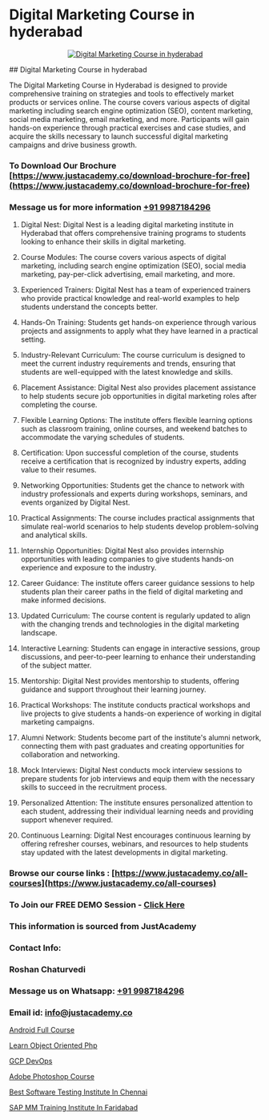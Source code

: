 # Digital Marketing Course in hyderabad

<p align="center">
  <a href="https://justacademy.co/course-detail/digital-marketing">
    <img src="https://justacademy.co/storage2/course_image/1676636720_course_image.webp" alt="Digital Marketing Course in hyderabad">
  </a>
</p>
## Digital Marketing Course in hyderabad

The Digital Marketing Course in Hyderabad is designed to provide comprehensive training on strategies and tools to effectively market products or services online. The course covers various aspects of digital marketing including search engine optimization (SEO), content marketing, social media marketing, email marketing, and more. Participants will gain hands-on experience through practical exercises and case studies, and acquire the skills necessary to launch successful digital marketing campaigns and drive business growth.
### To Download Our Brochure [https://www.justacademy.co/download-brochure-for-free](https://www.justacademy.co/download-brochure-for-free)
### Message us for more information [+91 9987184296](https://api.whatsapp.com/send?phone=919987184296)
1) Digital Nest:
Digital Nest is a leading digital marketing institute in Hyderabad that offers comprehensive training programs to students looking to enhance their skills in digital marketing.

2) Course Modules:
The course covers various aspects of digital marketing, including search engine optimization (SEO), social media marketing, pay-per-click advertising, email marketing, and more.

3) Experienced Trainers:
Digital Nest has a team of experienced trainers who provide practical knowledge and real-world examples to help students understand the concepts better.

4) Hands-On Training:
Students get hands-on experience through various projects and assignments to apply what they have learned in a practical setting.

5) Industry-Relevant Curriculum:
The course curriculum is designed to meet the current industry requirements and trends, ensuring that students are well-equipped with the latest knowledge and skills.

6) Placement Assistance:
Digital Nest also provides placement assistance to help students secure job opportunities in digital marketing roles after completing the course.

7) Flexible Learning Options:
The institute offers flexible learning options such as classroom training, online courses, and weekend batches to accommodate the varying schedules of students.

8) Certification:
Upon successful completion of the course, students receive a certification that is recognized by industry experts, adding value to their resumes.

9) Networking Opportunities:
Students get the chance to network with industry professionals and experts during workshops, seminars, and events organized by Digital Nest.

10) Practical Assignments:
The course includes practical assignments that simulate real-world scenarios to help students develop problem-solving and analytical skills.

11) Internship Opportunities:
Digital Nest also provides internship opportunities with leading companies to give students hands-on experience and exposure to the industry.

12) Career Guidance:
The institute offers career guidance sessions to help students plan their career paths in the field of digital marketing and make informed decisions.

13) Updated Curriculum:
The course content is regularly updated to align with the changing trends and technologies in the digital marketing landscape.

14) Interactive Learning:
Students can engage in interactive sessions, group discussions, and peer-to-peer learning to enhance their understanding of the subject matter.

15) Mentorship:
Digital Nest provides mentorship to students, offering guidance and support throughout their learning journey.

16) Practical Workshops:
The institute conducts practical workshops and live projects to give students a hands-on experience of working in digital marketing campaigns.

17) Alumni Network:
Students become part of the institute's alumni network, connecting them with past graduates and creating opportunities for collaboration and networking.

18) Mock Interviews:
Digital Nest conducts mock interview sessions to prepare students for job interviews and equip them with the necessary skills to succeed in the recruitment process.

19) Personalized Attention:
The institute ensures personalized attention to each student, addressing their individual learning needs and providing support whenever required.

20) Continuous Learning:
Digital Nest encourages continuous learning by offering refresher courses, webinars, and resources to help students stay updated with the latest developments in digital marketing.

### Browse our course links : [https://www.justacademy.co/all-courses](https://www.justacademy.co/all-courses) 
### To Join our FREE DEMO Session - [Click Here](https://www.justacademy.co/register-for-course-demo)


### This information is sourced from JustAcademy
### Contact Info:
### Roshan Chaturvedi
### Message us on Whatsapp: [+91 9987184296](https://api.whatsapp.com/send?phone=919987184296)
### Email id: [info@justacademy.co](mailto:info@justacademy.co)
                
[Android Full Course](https://www.linkedin.com/pulse/android-full-course-justacademy-pune-xppif/)

[Learn Object Oriented Php](https://www.linkedin.com/pulse/learn-object-oriented-php-justacademy-chicago-mlqkf?trackingId=%2BFbJzdUiuaHF45lD%2FoY%2BsQ%3D%3D&lipi=urn%3Ali%3Apage%3Ad_flagship3_company_admin%3BbTJRO6qqRWqOeqPKnJNhBw%3D%3D)

[GCP DevOps](https://medium.com/@ranepooja/gcp-devops-d7386da9562f)

[Adobe Photoshop Course](https://medium.com/@kamblerajas684/adobe-photoshop-course-f04d12c08393)

[Best Software Testing Institute In Chennai](https://justacademyin.github.io/justacademy/best-software-testing-institute-in-chennai)

[SAP MM Training Institute In Faridabad](https://justacademyin.github.io/Articles/SAP-MM-Training-Institute-In-Faridabad)

